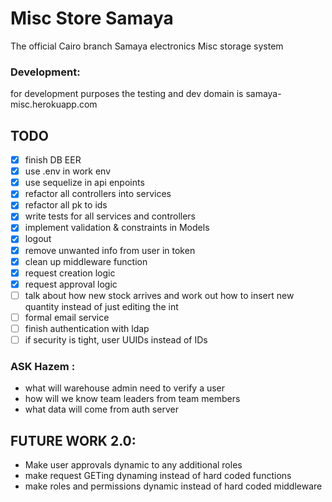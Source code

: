 # Misc Store Samaya 
The official Cairo branch Samaya electronics Misc storage system

### Development:
for development purposes the testing and dev domain is samaya-misc.herokuapp.com


## TODO
 - [X] finish DB EER
 - [X] use .env in work env
 - [X] use sequelize in api enpoints
 - [X] refactor all controllers into services
 - [X] refactor all pk to ids
 - [X] write tests for all services and controllers
 - [X] implement validation & constraints in Models
 - [X] logout
 - [X] remove unwanted info from user in token
 - [X] clean up middleware function
 - [X] request creation logic
 - [X] request approval logic
 - [ ] talk about how new stock arrives and work out how to insert new quantity instead of just editing the int
 - [ ] formal email service
 - [ ] finish authentication with ldap
 - [ ] if security is tight, user UUIDs instead of IDs

### ASK Hazem :
 - what will warehouse admin need to verify a user
 - how will we know team leaders from team members
 - what data will come from auth server

## FUTURE WORK 2.0:
 - Make user approvals dynamic to any additional roles
 - make request GETing dynaming instead of hard coded functions
 - make roles and permissions dynamic instead of hard coded middleware